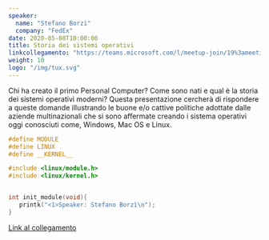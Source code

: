 ```yaml
---
speaker:
  name: "Stefano Borzì"
  company: "FedEx"
date: 2020-05-08T10:00:00
title: Storia dei sistemi operativi
linkcollegamento: "https://teams.microsoft.com/l/meetup-join/19%3ameeting_NjY3Zjk5M2UtOTM3MS00OTI2LWE5NmQtZDE0NzQ5MjI5NDZk%40thread.v2/0?context=%7b%22Tid%22%3a%22baeefbc8-3c8b-4382-9126-e86bfef46ce6%22%2c%22Oid%22%3a%22fe95f41d-f044-4662-8620-449bb74cc457%22%7d"
weight: 10
logo: "/img/tux.svg"
---
```


Chi ha creato il primo Personal Computer? Come sono nati e qual è la storia dei sistemi operativi moderni?
Questa presentazione cercherà di rispondere a queste domande illustrando le buone e/o cattive politiche adottate dalle aziende multinazionali che si sono affermate creando i sistema operativi oggi conosciuti come, Windows, Mac OS e Linux.

```c
#define MODULE
#define LINUX
#define __KERNEL__

#include <linux/module.h>
#include <linux/kernel.h>


int init_module(void){
   printk("<1>Speaker: Stefano Borzì\n");
}
```

[Link al collegamento](https://teams.microsoft.com/l/meetup-join/19%3ameeting_NjY3Zjk5M2UtOTM3MS00OTI2LWE5NmQtZDE0NzQ5MjI5NDZk%40thread.v2/0?context=%7b%22Tid%22%3a%22baeefbc8-3c8b-4382-9126-e86bfef46ce6%22%2c%22Oid%22%3a%22fe95f41d-f044-4662-8620-449bb74cc457%22%7d)